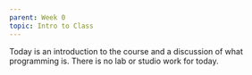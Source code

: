 ```yaml
---
parent: Week 0
topic: Intro to Class
---
```


Today is an introduction to the course and a discussion of what programming is.  There is no lab or studio work for today.
